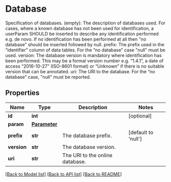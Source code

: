 # Database

Specification of databases. (empty): The description of databases used. For cases, where a known database has not been used for identification, a userParam SHOULD be inserted to describe any identification performed e.g. de novo. If no identification has been performed at all then \"no database\" should be inserted followed by null. prefix: The prefix used in the “identifier” column of data tables. For the “no database” case \"null\" must be used. version: The database version is mandatory where identification has been performed. This may be a formal version number e.g. “1.4.1”, a date of access “2016-10-27” (ISO-8601 format) or “Unknown” if there is no suitable version that can be annotated. uri: The URI to the database. For the “no database” case, \"null\" must be reported. 
## Properties
Name | Type | Description | Notes
------------ | ------------- | ------------- | -------------
**id** | **int** |  | [optional] 
**param** | [**Parameter**](Parameter.md) |  | 
**prefix** | **str** | The database prefix. | [default to 'null']
**version** | **str** | The database version. | 
**uri** | **str** | The URI to the online database. | 

[[Back to Model list]](../README.md#documentation-for-models) [[Back to API list]](../README.md#documentation-for-api-endpoints) [[Back to README]](../README.md)


